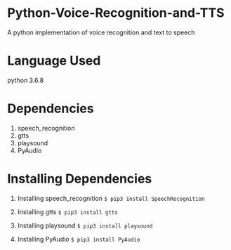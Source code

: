 # Python-Voice-Recognition-and-TTS
A python implementation of voice recognition and text to speech

# Language Used
python 3.6.8

# Dependencies
1. speech_recognition
2. gtts
3. playsound
4. PyAudio

# Installing Dependencies

1. Installing speech_recognition
```$ pip3 install SpeechRecognition```

2. Installing gtts
```$ pip3 install gtts``` 

3. Installing playsound
```$ pip3 install playsound```

4. Installing PyAudio
```$ pip3 install PyAudio```

